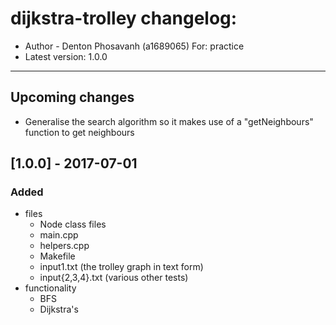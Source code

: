 # dijkstra-trolley changelog:
- Author - Denton Phosavanh (a1689065)
For: practice
- Latest version: 1.0.0
---

## Upcoming changes
- Generalise the search algorithm so it makes use of a "getNeighbours" function to get neighbours

## [1.0.0] - 2017-07-01
### Added
- files
	- Node class files
	- main.cpp
	- helpers.cpp
	- Makefile
	- input1.txt (the trolley graph in text form)
	- input{2,3,4}.txt (various other tests)
- functionality
	- BFS
	- Dijkstra's
